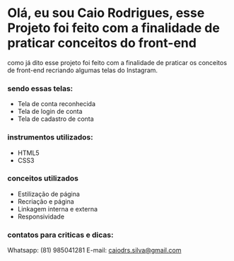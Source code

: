# Olá, eu sou Caio Rodrigues, esse Projeto foi feito com a finalidade de praticar conceitos do front-end

como já dito esse projeto foi feito com a finalidade de praticar os conceitos de front-end recriando algumas telas do Instagram. 

### sendo essas telas:

* Tela de conta reconhecida
* Tela de login de conta
* Tela de cadastro de conta

### instrumentos utilizados:

* HTML5
* CSS3

### conceitos utilizados

* Estilização de página
* Recriação e página
* Linkagem interna e externa
* Responsividade


### contatos para criticas e dicas:
Whatsapp: (81) 985041281
E-mail: caiodrs.silva@gmail.com
